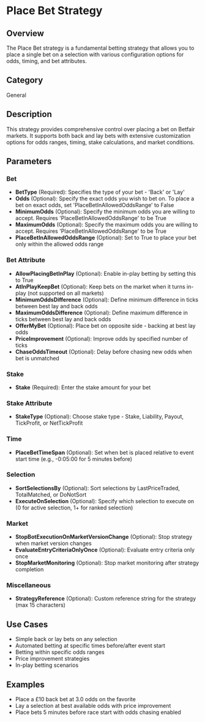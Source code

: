 # Place Bet Strategy

## Overview
The Place Bet strategy is a fundamental betting strategy that allows you to place a single bet on a selection with various configuration options for odds, timing, and bet attributes.

## Category
General

## Description
This strategy provides comprehensive control over placing a bet on Betfair markets. It supports both back and lay bets with extensive customization options for odds ranges, timing, stake calculations, and market conditions.

## Parameters

### Bet
- **BetType** (Required): Specifies the type of your bet - 'Back' or 'Lay'
- **Odds** (Optional): Specify the exact odds you wish to bet on. To place a bet on exact odds, set 'PlaceBetInAllowedOddsRange' to False
- **MinimumOdds** (Optional): Specify the minimum odds you are willing to accept. Requires 'PlaceBetInAllowedOddsRange' to be True
- **MaximumOdds** (Optional): Specify the maximum odds you are willing to accept. Requires 'PlaceBetInAllowedOddsRange' to be True
- **PlaceBetInAllowedOddsRange** (Optional): Set to True to place your bet only within the allowed odds range

### Bet Attribute
- **AllowPlacingBetInPlay** (Optional): Enable in-play betting by setting this to True
- **AtInPlayKeepBet** (Optional): Keep bets on the market when it turns in-play (not supported on all markets)
- **MinimumOddsDifference** (Optional): Define minimum difference in ticks between best lay and back odds
- **MaximumOddsDifference** (Optional): Define maximum difference in ticks between best lay and back odds
- **OfferMyBet** (Optional): Place bet on opposite side - backing at best lay odds
- **PriceImprovement** (Optional): Improve odds by specified number of ticks
- **ChaseOddsTimeout** (Optional): Delay before chasing new odds when bet is unmatched

### Stake
- **Stake** (Required): Enter the stake amount for your bet

### Stake Attribute
- **StakeType** (Optional): Choose stake type - Stake, Liability, Payout, TickProfit, or NetTickProfit

### Time
- **PlaceBetTimeSpan** (Optional): Set when bet is placed relative to event start time (e.g., -0:05:00 for 5 minutes before)

### Selection
- **SortSelectionsBy** (Optional): Sort selections by LastPriceTraded, TotalMatched, or DoNotSort
- **ExecuteOnSelection** (Optional): Specify which selection to execute on (0 for active selection, 1+ for ranked selection)

### Market
- **StopBotExecutionOnMarketVersionChange** (Optional): Stop strategy when market version changes
- **EvaluateEntryCriteriaOnlyOnce** (Optional): Evaluate entry criteria only once
- **StopMarketMonitoring** (Optional): Stop market monitoring after strategy completion

### Miscellaneous
- **StrategyReference** (Optional): Custom reference string for the strategy (max 15 characters)

## Use Cases
- Simple back or lay bets on any selection
- Automated betting at specific times before/after event start
- Betting within specific odds ranges
- Price improvement strategies
- In-play betting scenarios

## Examples
- Place a £10 back bet at 3.0 odds on the favorite
- Lay a selection at best available odds with price improvement
- Place bets 5 minutes before race start with odds chasing enabled
